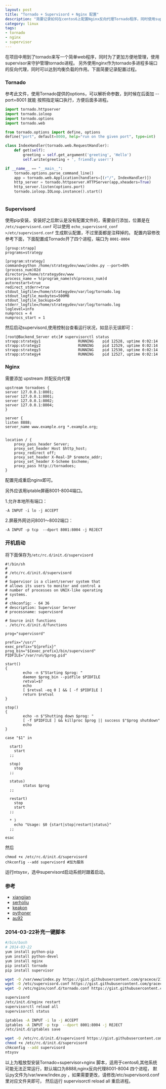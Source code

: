 ```yaml
---
layout: post
title: "Tornado + Supervisord + Nginx 配置"
description: "简要记录如何在centos6上配置Nginx反向代理Tornado程序，同时使用supervisor配合守护进程。"
category: linux
tags:
- tornado
- nginx
- supervisor
---
```


在项目中用到了tornado来写一个简单web程序，同时为了更加方便地管理，使用supervisor来守护管理tornado进程。
另外使用nginx作为tornado多进程多端口的反向代理，同时可以达到均衡负载的作用。下面简要记录配置过程。

### Tornado
参考此文件，使用Tornado提供的options，可以解析命参数，到时候在后面加 --port=8001 就能
按照指定端口执行，方便后面多进程。

```python
import tornado.httpserver
import tornado.ioloop
import tornado.options
import tornado.web

from tornado.options import define, options
define("port", default=8000, help="run on the given port", type=int)

class IndexHandler(tornado.web.RequestHandler):
    def get(self):
        greeting = self.get_argument('greeting', 'Hello')
        self.write(greeting + ', friendly user!')

if __name__ == "__main__":
    tornado.options.parse_command_line()
    app = tornado.web.Application(handlers=[(r"/", IndexHandler)])
    http_server = tornado.httpserver.HTTPServer(app,xheaders=True) 
    http_server.listen(options.port)
    tornado.ioloop.IOLoop.instance().start()
    
```
### Supervisord
使用pip安装，安装好之后默认是没有配置文件的，需要自行添加，位置是在 `/etc/supervisord.conf` 可以使用
`echo_supervisord_conf >/etc/supervisord.conf` 生成默认配置，不过里面都是注释掉的。
配置内容修改参考下面，下面配置成Tornado开了四个进程，端口为 `8001-8004`

    [group:strapp]
    programs=strategy
    
    [program:strategy]
    command=python /home/strategydev/www/index.py --port=80%(process_num)02d
    directory=/home/strategydev/www
    process_name = %(program_name)s%(process_num)d
    autorestart=true
    redirect_stderr=true
    stdout_logfile=/home/strategydev/var/log/tornado.log
    stdout_logfile_maxbytes=500MB
    stdout_logfile_backups=50
    stderr_logfile=/home/strategydev/var/log/tornado.log
    loglevel=info
    numprocs = 4
    numprocs_start = 1
    
然后启动supervisord,使用控制台查看运行状况，如显示无误即可：

    [root@Backend_Server etc]# supervisorctl status
    strapp:strategy1                 RUNNING    pid 12528, uptime 0:02:14
    strapp:strategy2                 RUNNING    pid 12529, uptime 0:02:14
    strapp:strategy3                 RUNNING    pid 12530, uptime 0:02:14
    strapp:strategy4                 RUNNING    pid 12527, uptime 0:02:14

### Nginx
需要添加 upstream 并配反向代理

    upstream tornadoes {
    server 127.0.0.1:8001;
    server 127.0.0.1:8001;
    server 127.0.0.1:8002;
    server 127.0.0.1:8004;
    }
    
    server {
    listen 8888;
    server_name www.example.org *.example.org;


    location / {
        proxy_pass_header Server;
        proxy_set_header Host $http_host;
        proxy_redirect off;
        proxy_set_header X-Real-IP $remote_addr;
        proxy_set_header X-Scheme $scheme;
        proxy_pass http://tornadoes;
    }

配置完成重启nginx即可。

另外应该用iptable屏蔽8001-8004端口。

1.允许本地所有端口：

    -A INPUT -i lo -j ACCEPT

2.屏蔽外网访问8001～8002端口：

    -A INPUT -p tcp  --dport 8001:8004 -j REJECT

### 开机启动
将下面保存为`/etc/rc.d/init.d/supervisord` 

```shell
#!/bin/sh
#
# /etc/rc.d/init.d/supervisord
#
# Supervisor is a client/server system that
# allows its users to monitor and control a
# number of processes on UNIX-like operating
# systems.
#
# chkconfig: - 64 36
# description: Supervisor Server
# processname: supervisord
 
# Source init functions
. /etc/rc.d/init.d/functions
 
prog="supervisord"
 
prefix="/usr/"
exec_prefix="${prefix}"
prog_bin="${exec_prefix}/bin/supervisord"
PIDFILE="/var/run/$prog.pid"
 
start()
{
        echo -n $"Starting $prog: "
        daemon $prog_bin --pidfile $PIDFILE
        retval=$?
        echo
        [ $retval -eq 0 ] && [ -f $PIDFILE ]
        return $retval
}
 
stop()
{
        echo -n $"Shutting down $prog: "
        [ -f $PIDFILE ] && killproc $prog || success $"$prog shutdown"
        echo
}
 
case "$1" in
 
  start)
    start
  ;;
 
  stop)
    stop
  ;;
 
  status)
        status $prog
  ;;
 
  restart)
    stop
    start
  ;;
 
  * )
    echo "Usage: $0 {start|stop|restart|status}"
  ;;
 
esac

```


然后 

    chmod +x /etc/rc.d/init.d/supervisord
    chkconfig --add supervisord #加为服务

运行ntsysv，选中supervisord启动系统时跟着启动。


### 参考

- [xiangjian]( http://blog.xiangjian.info/2011/08/deploy_tornado_with_supervisor_nginx.html)
- [serholiu](http://serholiu.com/tornado-nginx-supervisord)
- [keakon](http://www.keakon.net/2012/12/17/%E7%94%9F%E4%BA%A7%E7%8E%AF%E5%A2%83%E4%B8%8B%E5%A6%82%E4%BD%95%E4%BC%98%E9%9B%85%E5%9C%B0%E9%87%8D%E5%90%AFTornado)
- [pythoner](http://demo.pythoner.com/itt2zh/ch8.html)
- [au92](http://www.au92.com/archives/tornado-get-remote-ip-address-complement.html)


### 2014-03-22补充一键脚本

```bash
#/bin/bash
# 2014-03-22
yum install python-pip
yum install python-devel
yum install nginx
pip install tornado
pip install supervisor

wget -O /var/www/index.py https://gist.githubusercontent.com/gracece/21e5719b234929799eeb/raw/index.py
wget -O /etc/supervisord.conf https://gist.githubusercontent.com/gracece/21e5719b234929799eeb/raw/supervisord.conf
wget -O /etc/nginx/conf.d/tornado.conf https://gist.githubusercontent.com/gracece/21e5719b234929799eeb/raw/tornado.conf 

supervisord
/etc/init.d/nginx restart
supervisorctl reload all
supervisorctl status

iptables -A INPUT -i lo -j ACCEPT
iptables -A INPUT -p tcp  --dport 8001:8004 -j REJECT
/etc/init.d/iptables save

wget -O /etc/rc.d/init.d/supervisord https://gist.githubusercontent.com/gracece/21e5719b234929799eeb/raw/supervisord
chmod +x /etc/rc.d/init.d/supervisord
chkconfig --add supervisord
ntsysv
```

以上为粗放型安装Tornado+supervisor+nginx 脚本，适用于centos6,其他系统可能无法正常运行，默认端口为8888,nginx反向代理8001-8004 四个进程，
默认py文件为/var/www/index.py ，如果需要更改，请修改/etc/supervisord.conf 里对应文件夹即可， 然后运行 supervisorctl reload all 重启进程。
